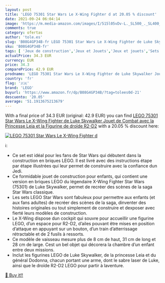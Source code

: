 ```yaml
---
layout: post
title: 'LEGO 75301 Star Wars Le X-Wing Fighter d at 20.05 % discount'
date: 2021-09-24 06:04:14
image: 'https://m.media-amazon.com/images/I/515l05vDv-L._SL500_._SL400_.jpg'
comments: true
category: ofertas
author: 'tole.es'
slug: 'B08G4GP34B-fr LEGO 75301 Star Wars Le X-Wing Fighter de Luke Skywalker...'
sku: 'B08G4GP34B-fr'
tags: [ 'Jeux de construction','Jeux et Jouets','Jeux et jouets','Sets de jeux de construction','lego', ]
actualPrice: 34.3 EUR
currency: EUR
price: 34.3
comparePrice: 42.9 EUR
prodname: 'LEGO 75301 Star Wars Le X-Wing Fighter de Luke Skywalker Jouet de Combat avec la Princesse Leia et la Figurine de droïde R2-D2'
country: 'fr'
flag: '🇫🇷'
brand: 'LEGO'
buyurl: 'https://www.amazon.fr/dp/B08G4GP34B/?tag=tolees0d-21'
descuento: '20.05'
average: '51.1913675213679'
---
```


With a final price of 34.3 EUR (original: 42.9 EUR) you can find [LEGO 75301 Star Wars Le X-Wing Fighter de Luke Skywalker Jouet de Combat avec la Princesse Leia et la Figurine de droïde R2-D2](https://www.amazon.fr/dp/B08G4GP34B/?tag=tolees0d-21) with a  20.05 % discount here:

[![LEGO 75301 Star Wars Le X-Wing Fighter d](https://m.media-amazon.com/images/I/515l05vDv-L._SL500_._SL400_.jpg)](https://www.amazon.fr/dp/B08G4GP34B/?tag=tolees0d-21)

ℹ️:

- Ce set est idéal pour les fans de Star Wars qui débutent dans la construction en briques LEGO. Il est livré avec des instructions étape par étape illustrées qui leur permet de construire avec la confiance dun Jedi.
- Ce formidable jouet de construction pour enfants, qui contient une version en briques LEGO du légendaire X-Wing Fighter Star Wars (75301) de Luke Skywalker, permet de recréer des scènes de la saga Star Wars classique.
- Les sets LEGO Star Wars sont fabuleux pour permettre aux enfants (et aux fans adultes) de recréer des scènes de la saga, dinventer des histoires originales ou tout simplement de construire et dexposer avec fierté leurs modèles de construction.
- Le X-Wing dispose dun cockpit qui souvre pour accueillir une figurine LEGO, d’un espace pour R2-D2, d’ailes pouvant être mises en position d’attaque en appuyant sur un bouton, d’un train d’atterrissage rétractable et de 2 fusils à ressorts.
- Ce modèle de vaisseau mesure plus de 8 cm de haut, 31 cm de long et 28 cm de large. Cest un bel objet qui décorera la chambre d’un enfant entre deux missions.
- Inclut les figurines LEGO de Luke Skywalker, de la princesse Leia et du général Dodonna, chacun portant une arme, dont le sabre laser de Luke, ainsi que le droïde R2-D2 LEGO pour partir à laventure.

[🛒 Buy it!!](https://www.amazon.fr/dp/B08G4GP34B/?tag=tolees0d-21)
